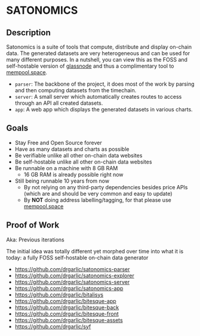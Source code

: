 # SATONOMICS

## Description

Satonomics is a suite of tools that compute, distribute and display on-chain data. The generated datasets are very heterogeneous and can be used for many different purposes. In a nutshell, you can view this as the FOSS and self-hostable version of [glassnode](https://glassnode.com) and thus a complimentary tool to [mempool.space](https://mempool.space).

- `parser`: The backbone of the project, it does most of the work by parsing and then computing datasets from the timechain.
- `server`: A small server which automatically creates routes to access through an API all created datasets.
- `app`: A web app which displays the generated datasets in various charts.

## Goals

- Stay Free and Open Source forever
- Have as many datasets and charts as possible
- Be verifiable unlike all other on-chain data websites
- Be self-hostable unlike all other on-chain data websites
- Be runnable on a machine with 8 GB RAM
  - 16 GB RAM is already possible right now
- Still being runnable 10 years from now
  - By not relying on any third-party dependencies besides price APIs (which are and should be very common and easy to update)
  - By **NOT** doing address labelling/tagging, for that please use [mempool.space](https://mempool.space)

## Proof of Work

Aka: Previous iterations

The initial idea was totally different yet morphed over time into what it is today: a fully FOSS self-hostable on-chain data generator

- https://github.com/drgarlic/satonomics-parser
- https://github.com/drgarlic/satonomics-explorer
- https://github.com/drgarlic/satonomics-server
- https://github.com/drgarlic/satonomics-app
- https://github.com/drgarlic/bitalisys
- https://github.com/drgarlic/bitesque-app
- https://github.com/drgarlic/bitesque-back
- https://github.com/drgarlic/bitesque-front
- https://github.com/drgarlic/bitesque-assets
- https://github.com/drgarlic/syf
